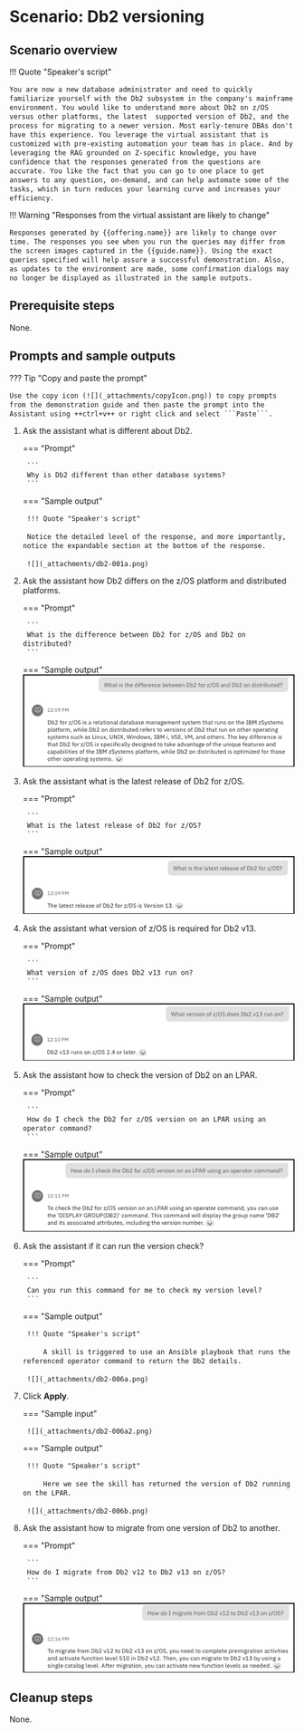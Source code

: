 # Scenario: Db2 versioning
## Scenario overview
!!! Quote "Speaker's script"

    You are now a new database administrator and need to quickly familiarize yourself with the Db2 subsystem in the company's mainframe environment. You would like to understand more about Db2 on z/OS versus other platforms, the latest  supported version of Db2, and the process for migrating to a newer version. Most early-tenure DBAs don't have this experience. You leverage the virtual assistant that is customized with pre-existing automation your team has in place. And by leveraging the RAG grounded on Z-specific knowledge, you have confidence that the responses generated from the questions are accurate. You like the fact that you can go to one place to get answers to any question, on-demand, and can help automate some of the tasks, which in turn reduces your learning curve and increases your efficiency.

!!! Warning "Responses from the virtual assistant are likely to change"

    Responses generated by {{offering.name}} are likely to change over time. The responses you see when you run the queries may differ from the screen images captured in the {{guide.name}}. Using the exact queries specified will help assure a successful demonstration. Also, as updates to the environment are made, some confirmation dialogs may no longer be displayed as illustrated in the sample outputs.

## Prerequisite steps
None.
<div style="page-break-after: always;"></div>

## Prompts and sample outputs
??? Tip "Copy and paste the prompt"

    Use the copy icon (![](_attachments/copyIcon.png)) to copy prompts from the demonstration guide and then paste the prompt into the Assistant using ++ctrl+v++ or right click and select ```Paste```.

1. Ask the assistant what is different about Db2.   

    <!--- begin-tab-group --->
    === "Prompt"

        ```
        Why is Db2 different than other database systems?
        ```

    === "Sample output"

        !!! Quote "Speaker's script"

        Notice the detailed level of the response, and more importantly, notice the expandable section at the bottom of the response.

        ![](_attachments/db2-001a.png)
    <!--- end-tab-group --->

2. Ask the assistant how Db2 differs on the z/OS platform and distributed platforms.

    <!--- begin-tab-group --->
    === "Prompt"

        ```
        What is the difference between Db2 for z/OS and Db2 on distributed?
        ```

    === "Sample output"
        ![](_attachments/db2-002a.png)
    <!--- end-tab-group --->

3. Ask the assistant what is the latest release of Db2 for z/OS.
   
    <!--- begin-tab-group --->
    === "Prompt"

        ```
        What is the latest release of Db2 for z/OS?
        ```

    === "Sample output"
        ![](_attachments/db2-003a.png)
    <!--- end-tab-group --->

4. Ask the assistant what version of z/OS is required for Db2 v13.

    <!--- begin-tab-group --->
    === "Prompt"

        ```
        What version of z/OS does Db2 v13 run on?
        ```

    === "Sample output"
        ![](_attachments/db2-004a.png)
    <!--- end-tab-group --->

5. Ask the assistant how to check the version of Db2 on an LPAR.
   
    <!--- begin-tab-group --->
    === "Prompt"

        ```
        How do I check the Db2 for z/OS version on an LPAR using an operator command?
        ```

    === "Sample output"
        ![](_attachments/db2-005a.png)
    <!--- end-tab-group --->

6. Ask the assistant if it can run the version check?
   
    <!--- begin-tab-group --->
    === "Prompt"

        ```
        Can you run this command for me to check my version level?
        ```

    === "Sample output"
        
        !!! Quote "Speaker's script"

            A skill is triggered to use an Ansible playbook that runs the referenced operator command to return the Db2 details. 

        ![](_attachments/db2-006a.png)
    <!--- end-tab-group --->

7. Click **Apply**.

    <!--- begin-tab-group --->
    === "Sample input"

        ![](_attachments/db2-006a2.png)

    === "Sample output"
    
        !!! Quote "Speaker's script"

            Here we see the skill has returned the version of Db2 running on the LPAR. 

        ![](_attachments/db2-006b.png)
    <!--- end-tab-group --->

8. Ask the assistant how to migrate from one version of Db2 to another.
   
    <!--- begin-tab-group --->
    === "Prompt"

        ```
        How do I migrate from Db2 v12 to Db2 v13 on z/OS?
        ```

    === "Sample output"
        ![](_attachments/db2-007a.png)
    <!--- end-tab-group --->

## Cleanup steps
None.
